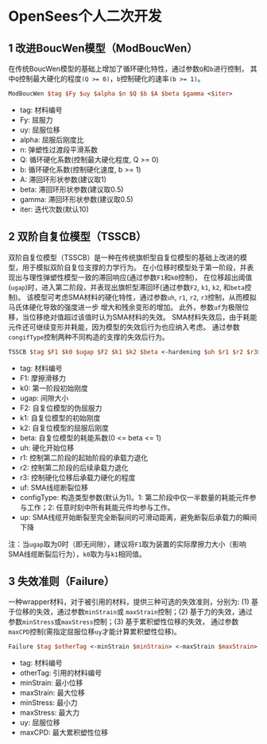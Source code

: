 # OpenSees个人二次开发
## 1 改进BoucWen模型（ModBoucWen）
在传统BoucWen模型的基础上增加了循环硬化特性，通过参数`Q`和`b`进行控制，
其中`Q`控制最大硬化的程度`(Q >= 0)`，`b`控制硬化的速率`(b >= 1)`。
```tcl
ModBoucWen $tag $Fy $uy $alpha $n $Q $b $A $beta $gamma <$iter>
```
* tag: 材料编号  
* Fy: 屈服力  
* uy: 屈服位移  
* alpha: 屈服后刚度比  
* n: 弹塑性过渡段平滑系数  
* Q: 循环硬化系数(控制最大硬化程度, Q >= 0)  
* b: 循环硬化系数(控制硬化速度, b >= 1)  
* A: 滞回环形状参数(建议取1)  
* beta: 滞回环形状参数(建议取0.5)  
* gamma: 滞回环形状参数(建议取0.5)  
* iter: 迭代次数(默认10)  
## 2 双阶自复位模型（TSSCB）
双阶自复位模型（TSSCB）是一种在传统旗帜型自复位模型的基础上改进的模型，用于模拟双阶自复位支撑的力学行为。
在小位移时模型处于第一阶段，并表现出与理性弹塑性模型一致的滞回响应(通过参数`F1`和`k0`控制)，
在位移超出阈值(`ugap`)时，进入第二阶段，并表现出旗帜型滞回环(通过参数`F2`, `k1`, `k2`, 和`beta`控制)。
该模型可考虑SMA材料的硬化特性，通过参数`uh`, `r1`, `r2`, `r3`控制，从而模拟马氏体硬化导致的强度进一步
增大和残余变形的增加。
此外，参数`uf`为极限位移，当位移绝对值超过该值时认为SMA材料的失效。
SMA材料失效后，由于耗能元件还可继续变形并耗能，因为模型的失效后行为也应纳入考虑。
通过参数`congifType`控制两种不同构造的支撑的失效后行为。
```tcl
TSSCB $tag $F1 $k0 $ugap $F2 $k1 $k2 $beta <-hardening $uh $r1 $r2 $r3> <-minmax $uf> <-configType $configType> <-up $up>
```
* tag: 材料编号  
* F1: 摩擦滑移力  
* k0: 第一阶段初始刚度  
* ugap: 间隙大小  
* F2: 自复位模型的伪屈服力  
* k1: 自复位模型的初始刚度  
* k2: 自复位模型的屈服后刚度  
* beta: 自复位模型的耗能系数(0 <= beta <= 1)  
* uh: 硬化开始位移  
* r1: 控制第二阶段的起始阶段的承载力退化  
* r2: 控制第二阶段的后续承载力退化  
* r3: 控制硬化位移后承载力硬化的程度  
* uf: SMA线缆断裂位移
* configType: 构造类型参数(默认为1)。1: 第二阶段中仅一半数量的耗能元件参与工作；2: 任意时刻中所有耗能元件均参与工作。
* up: SMA线缆开始断裂至完全断裂间的可滑动距离，避免断裂后承载力的瞬间下降

注：当`ugap`取为0时（即无间隙），建议将`F1`取为装置的实际摩擦力大小（影响SMA线缆断裂后行为），`k0`取为与`k1`相同值。
## 3 失效准则（Failure）
一种wrapper材料，对于被引用的材料，提供三种可选的失效准则，分别为: (1) 基于位移的失效，通过参数`minStrain`或
`maxStrain`控制；(2) 基于力的失效，通过参数`minStress`或`maxStress`控制；(3) 基于累积塑性位移的失效，
通过参数`maxCPD`控制(需指定屈服位移`uy`才能计算累积塑性位移)。
```tcl
Failure $tag $otherTag <-minStrain $minStrain> <-maxStrain $maxStrain> <-minStress $minStress> <-maxStress $maxStress> <-maxCPD $uy $maxCPD>
```
* tag: 材料编号  
* otherTag: 引用的材料编号  
* minStrain: 最小位移  
* maxStrain: 最大位移  
* minStress: 最小力  
* maxStress: 最大力  
* uy: 屈服位移  
* maxCPD: 最大累积塑性位移
